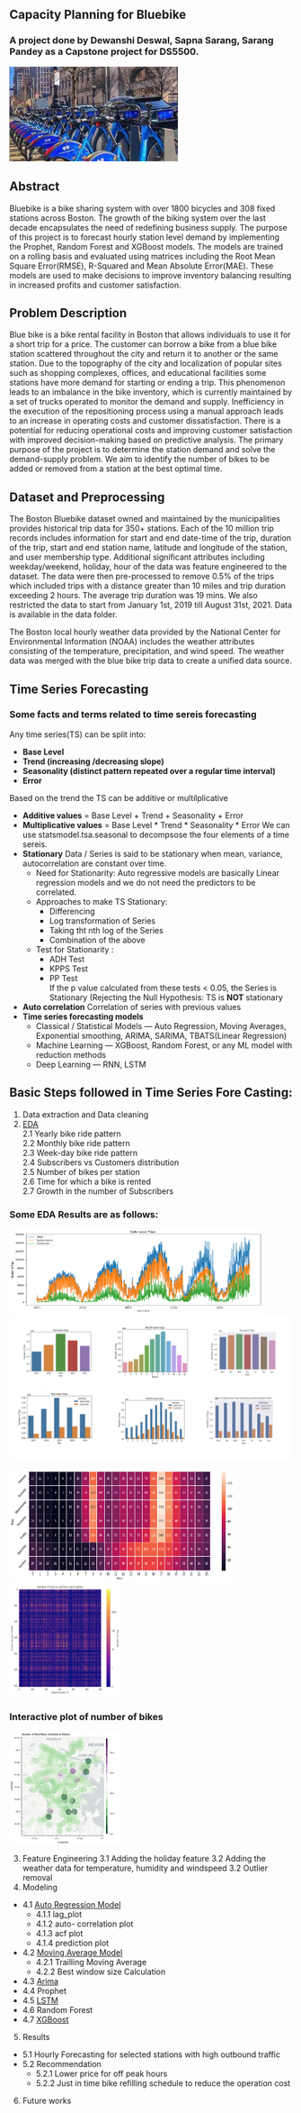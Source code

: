 ## Capacity Planning for Bluebike
### A project done by Dewanshi Deswal, Sapna Sarang, Sarang Pandey as a Capstone project for DS5500.



<img src="https://github.com/sharmasapna/BlueBike_Traffic_Forecasting/blob/main/data/bluebikepic.jpeg">

## Abstract
Bluebike is a bike sharing system with over 1800 bicycles and 308 fixed stations across Boston. The growth of the biking system over the last decade encapsulates the need of redefining business supply. The purpose of this project is to forecast hourly station level demand by implementing the Prophet, Random Forest and XGBoost models. The models are trained on a rolling basis and evaluated using matrices including the Root Mean Square Error(RMSE), R-Squared and Mean Absolute Error(MAE). These models are used to make decisions to improve inventory balancing resulting in increased profits and customer satisfaction.      
## Problem Description
Blue bike is a bike rental facility in Boston that allows individuals to use it for a short trip for a price. The customer can borrow a bike from a blue bike station scattered throughout the city and return it to another or the same station. Due to the topography of the city and localization of popular sites such as shopping complexes, offices, and educational facilities some stations have more demand for starting or ending a trip. This phenomenon leads to an imbalance in the bike inventory, which is currently maintained by a set of trucks operated to monitor the demand and supply. Inefficiency in the execution of the repositioning process using a manual approach leads to an increase in operating costs and customer dissatisfaction. There is a potential for reducing operational costs and improving customer satisfaction with improved decision-making based on predictive analysis. The primary purpose of the project is to determine the station demand and solve the demand-supply problem.  We aim to identify the number of bikes to be added or removed from a station at the best optimal time.
## Dataset and Preprocessing 
The Boston Bluebike dataset owned and maintained by the municipalities provides historical trip data for 350+ stations. Each of the 10 million trip records includes information for start and end date-time of the trip, duration of the trip, start and end station name, latitude and longitude of the station, and user membership type. Additional significant attributes including weekday/weekend, holiday, hour of the data was feature engineered to the dataset. The data were then pre-processed to remove 0.5% of the trips which included trips with a distance greater than 10 miles and trip duration exceeding 2 hours. The average trip duration was 19 mins. We also restricted the data to start from January 1st, 2019 till August 31st, 2021. Data is available in the data folder.

The Boston local hourly weather data provided by the National Center for Environmental Information (NOAA) includes the weather attributes consisting of the temperature, precipitation, and wind speed. The weather data was merged with the blue bike trip data to create a unified data source.


## Time Series Forecasting
### Some facts and terms related to time sereis forecasting 

Any time series(TS) can be split into:
- **Base Level**
- **Trend (increasing /decreasing slope)**
- **Seasonality (distinct pattern repeated over a regular time interval)**
- **Error**

Based on the trend the TS can be additive or multilplicative
- **Additive values**       = Base Level + Trend + Seasonality + Error
- **Multiplicative values** = Base Level * Trend * Seasonality * Error
We can use statsmodel.tsa.seasonal to decompsose the four elements of a time sereis.
- **Stationary** Data / Series is said to be stationary when mean, variance, autocorrelation are constant over time.<br>
  - Need for Stationarity: Auto regressive models are basically Linear regression models and we do not need the predictors to be correlated.
  - Approaches to make TS Stationary:
    - Differencing
    - Log transformation of Series
    - Taking tht nth log of the Series
    - Combination of the above
  - Test for Stationarity : 
    - ADH Test
    - KPPS Test
    - PP Test<br>
   If the p value calculated from these tests < 0.05, the Series is Stationary (Rejecting the Null Hypothesis: TS is **NOT** stationary    
- **Auto correlation** Correlation of series with previous values
- **Time series forecasting models**
  - Classical / Statistical Models — Auto Regression, Moving Averages, Exponential smoothing, ARIMA, SARIMA, TBATS(Linear Regression)
  - Machine Learning — XGBoost, Random Forest, or any ML model with reduction methods
  - Deep Learning — RNN, LSTM

## Basic Steps followed in Time Series Fore Casting: 
  1. Data extraction and Data cleaning
  2. [EDA](bluebikes_eda.ipynb)<br>
    2.1 Yearly bike ride pattern<br>
    2.2 Monthly bike ride pattern<br>
    2.3 Week-day bike ride pattern<br>
    2.4 Subscribers vs Customers distribution<br>
    2.5 Number of bikes per station<br>
    2.6 Time for which a bike is rented<br>
    2.7 Growth in the number of Subscribers<br>
    
    
### Some EDA Results are as follows:

<img src="https://github.com/sharmasapna/BlueBike_Traffic_Forecasting/blob/main/data/date-wise.png" width="450" height="150">
<img src="https://github.com/sharmasapna/BlueBike_Traffic_Forecasting/blob/main/data/EDA_Results.png">

<img src="https://github.com/sharmasapna/BlueBike_Traffic_Forecasting/blob/main/data/Hourly_Weekday_Heatmap.png" width="400" height="200"><img src="https://github.com/sharmasapna/BlueBike_Traffic_Forecasting/blob/main/data/bb_from_to stations_heatmap.png" width="200" height="200">

### Interactive plot of number of bikes 

<img src="https://github.com/sharmasapna/BlueBike_Traffic_Forecasting/blob/main/data/bokeh_plot.png" width="200" height="200"><br>

  3. Feature Engineering
    3.1 Adding the holiday feature 
    3.2 Adding the weather data for temperature, humidity and windspeed
    3.2 Outlier removal <br>
  4. Modeling<br>
  - 4.1 [Auto Regression Model](Bluebike_Demand_Forecasting_auto_regression.ipynb) <br>
      - 4.1.1 lag_plot<br>
      - 4.1.2 auto- correlation plot<br>
      - 4.1.3 acf plot<br>
      - 4.1.4 prediction plot<br>
  - 4.2 [Moving Average Model](Bluebike_Demand_Forecasting_Moving_Averages.ipynb)<br>
      - 4.2.1 Trailling Moving Average<br>
      - 4.2.2 Best window size Calculation<br>
  - 4.3 [Arima](Bluebike_Demand_Forecasting_Arima.ipynb)<br>
  - 4.4 Prophet<br>
  - 4.5 [LSTM](Bluebike_Demand_Forecasting_lstm_MIT_Mass_Av.ipynb)<br>
  - 4.6 Random Forest<br>
  - 4.7 [XGBoost](Bluebike_Demand_Forecasting_linear_regression_xgboost.ipynb)<br>
  5. Results<br>
  - 5.1 Hourly Forecasting for selected stations with high outbound traffic<br>
  - 5.2 Recommendation<br>
    - 5.2.1 Lower price for off peak hours
    - 5.2.2 Just in time bike refilling schedule to reduce the operation cost
  6. Future works
